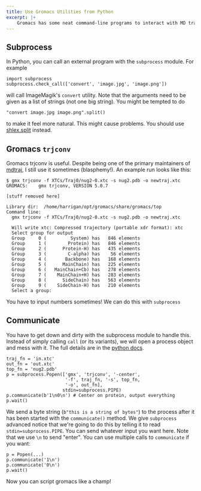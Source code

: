 ```yaml
---
title: Use Gromacs Utilities from Python
excerpt: |+
    Gromacs has some neat command-line programs to interact with MD trajectories. A lot of them prompt for additional input when you're running them. I'll show you how to use Python's `subprocess` module to deal with this.
---
```


## Subprocess

In Python, you can call an external program with the `subprocess` module. For example

    import subprocess
    subprocess.check_call(['convert', 'image.jpg', 'image.png'])

will call ImageMagik's `convert` utility. Note that the arguments need to be given as a list of strings (not one big string). You might be tempted to do

    "convert image.jpg image.png".split()

to make it feel more natural. This might cause problems. You should use [shlex.split](https://docs.python.org/3/library/shlex.html#shlex.split) instead. 

## Gromacs `trjconv`

Gromacs trjconv is useful. Despite being one of the primary maintainers of [mdtraj](http://mdtraj.org), I still use it sometimes (blasphemy!). An example run looks like this:

    $ gmx trjconv -f XTCs/Traj0/nug2-0.xtc -s nug2.pdb -o newtraj.xtc
    GROMACS:    gmx trjconv, VERSION 5.0.7

    [stuff removed here]

    Library dir:  /home/harrigan/opt/gromacs/share/gromacs/top
    Command line:
      gmx trjconv -f XTCs/Traj0/nug2-0.xtc -s nug2.pdb -o newtraj.xtc

      Will write xtc: Compressed trajectory (portable xdr format): xtc
      Select group for output
      Group     0 (         System) has   846 elements
      Group     1 (        Protein) has   846 elements
      Group     2 (      Protein-H) has   435 elements
      Group     3 (        C-alpha) has    56 elements
      Group     4 (       Backbone) has   168 elements
      Group     5 (      MainChain) has   225 elements
      Group     6 (   MainChain+Cb) has   278 elements
      Group     7 (    MainChain+H) has   283 elements
      Group     8 (      SideChain) has   563 elements
      Group     9 (    SideChain-H) has   210 elements
      Select a group:

You have to input numbers sometimes! We can do this with `subprocess`

## Communicate

You have to get down and dirty with the subprocess module to handle this. Instead of simply calling `call` (or its variants), we will open a process object and mess with it. The full details are in the [python docs](https://docs.python.org/3/library/subprocess.html).

    traj_fn = 'in.xtc'
    out_fn = 'out.xtc'
    top_fn = 'nug2.pdb'
    p = subprocess.Popen(['gmx', 'trjconv', '-center',
                          '-f', traj_fn, '-s', top_fn,
                          '-o', out_fn],
                         stdin=subprocess.PIPE)
    p.communicate(b'1\n0\n') # Center on protein, output everything
    p.wait()

We send a byte string (`b"this is a string of bytes"`) to the process after it has been started with the `communicate()` method. We give `subprocess` advanced notice that we're going to do this by telling it to read `stdin=subprocess.PIPE`. You can send whatever input you want here. Note that we use `\n` to send "enter". You can use multiple calls to `communicate` if you want:

    p = Popen(...)
    p.communicate('1\n')
    p.communicate('0\n')
    p.wait()


Now you can script gromacs like a champ!
